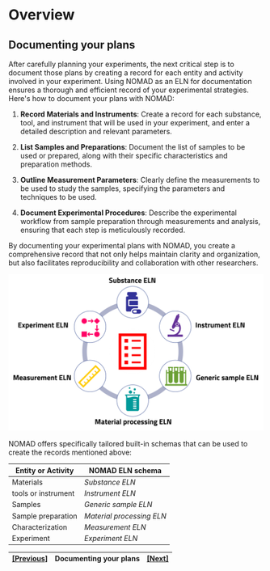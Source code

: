 # Overview
## **Documenting your plans**

After carefully planning your experiments, the next critical step is to document those plans by creating a record for each entity and activity involved in your experiment. Using NOMAD as an ELN for documentation ensures a thorough and efficient record of your experimental strategies. Here's how to document your plans with NOMAD:

1. **Record Materials and Instruments**: Create a record for each substance, tool, and instrument that will be used in your experiment, and enter a detailed description and relevant parameters. 


2. **List Samples and Preparations**: Document the list of samples to be used or prepared, along with their specific characteristics and preparation methods.

3. **Outline Measurement Parameters**: Clearly define the measurements to be used to study the samples, specifying the parameters and techniques to be used.

4. **Document Experimental Procedures**: Describe the experimental workflow from sample preparation through measurements and analysis, ensuring that each step is meticulously recorded.

By documenting your experimental plans with NOMAD, you create a comprehensive record that not only helps maintain clarity and organization, but also facilitates reproducibility and collaboration with other researchers.

![Alt text](../images/Overview/3.png)

NOMAD offers specifically tailored  built-in schemas that can be used to create the records mentioned above: 

| Entity or Activity | NOMAD ELN schema |
|--------------------|------------------|
| Materials | *Substance ELN*| 
| tools or instrument | *Instrument ELN*|
| Samples | *Generic sample ELN*|
| Sample preparation | *Material processing ELN*|
| Characterization | *Measurement ELN*| 
| Experiment | *Experiment ELN*| 


| [[Previous]](5_01_Overview_plan.md) |   Documenting your plans   | [[Next]](5_03_Overview_manage.md)
|------------|-----------|-------|
